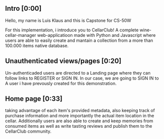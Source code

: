 ## Intro [0:00]
Hello, my name is Luis Klaus and this is Capstone for CS-50W

For this implementation, i introduce you to CellarClub! A complete wine-cellar-manager web-applicatioon made with Python and Javascript where users are able to easily create and mantain a collection from a more than 100.000 items native database.

## Unauthenticated views/pages [0:20]
Un-authenticaded users are directed to a Landing page where they can follow links to REGISTER or SIGN IN. In our case, we are going to SIGN IN to A user i have prevously created for this demonstration.

## Home page [0:33]






 taking advantage of each item's provided metadata, also keeping track of purchase information and more importantly the actual item location in the cellar. Additionally users are  also able to create and keep memories from consumed items as well as write tasting reviews and publish them to the CellarClub community.